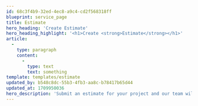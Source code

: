 ```yaml
---
id: 68c3f4b9-32ed-4ec8-a9c4-cd2f568318ff
blueprint: service_page
title: Estimate
hero_heading: 'Create Estimate'
hero_heading_highlight: '<h1>Create <strong>Estimate</strong></h1>'
article:
  -
    type: paragraph
    content:
      -
        type: text
        text: something
template: templates/estimate
updated_by: b548c8dc-55b3-4fb3-aa8c-b78417b65d44
updated_at: 1709950036
hero_description: 'Submit an estimate for your project and our team will be in touch to guide you on next steps.'
---
```

